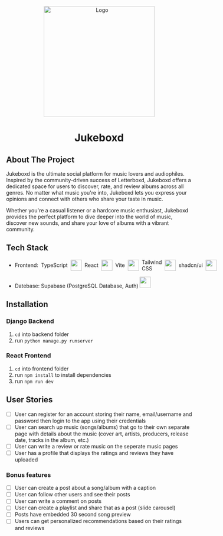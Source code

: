 <div align="center">
  <a href="https://github.com/allennguyen01/Jukeboxd">
    <img src="./frontend/public/logo.svg" alt="Logo" width="300">
  </a>

  <h1>Jukeboxd</h1>

</div>

## About The Project

Jukeboxd is the ultimate social platform for music lovers and audiophiles. Inspired by the community-driven success of Letterboxd, Jukeboxd offers a dedicated space for users to discover, rate, and review albums across all genres. No matter what music you're into, Jukeboxd lets you express your opinions and connect with others who share your taste in music.

Whether you're a casual listener or a hardcore music enthusiast, Jukeboxd provides the perfect platform to dive deeper into the world of music, discover new sounds, and share your love of albums with a vibrant community.

## Tech Stack

- <div style="display:flex;align-items:center;gap:8px;">
  Frontend:
  <span>TypeScript</span> <img src="https://github.com/user-attachments/assets/235fa721-76b0-4437-8ade-598baaa1bf93" width="30">
  <span>React</span> <img src="https://github.com/user-attachments/assets/a6ee1799-0c00-4722-a648-02678e22fa93" width="30">
  <span>Vite</span> <img src="https://github.com/user-attachments/assets/a768e6b3-29c5-498d-83ae-d5e345fa2679" width="30">
  <span>Tailwind CSS</span> <img src="https://github.com/user-attachments/assets/0c85a8a3-db4c-45f6-b82b-c33c7183bcef" width="30">
  <span>shadcn/ui</span> <img src="https://github.com/user-attachments/assets/8ed2d72b-97ed-4925-ad48-268e51079f63" width="30">
</div>
  
- Datebase: Supabase (PostgreSQL Database, Auth) <img src="https://github.com/user-attachments/assets/6d799136-0f23-48d7-8835-aa0622cb53a9" width="30">

## Installation

### Django Backend

1. `cd` into backend folder
2. run `python manage.py runserver`

### React Frontend

1. `cd` into frontend folder
2. run `npm install` to install dependencies
3. run `npm run dev`

## User Stories

- [ ] User can register for an account storing their name, email/username and password then login to the app using their credentials
- [ ] User can search up music (songs/albums) that go to their own separate page with details about the music (cover art, artists, producers, release date, tracks in the album, etc.)
- [ ] User can write a review or rate music on the seperate music pages
- [ ] User has a profile that displays the ratings and reviews they have uploaded

### Bonus features

- [ ] User can create a post about a song/album with a caption
- [ ] User can follow other users and see their posts
- [ ] User can write a comment on posts
- [ ] User can create a playlist and share that as a post (slide carousel)
- [ ] Posts have embedded 30 second song preview
- [ ] Users can get personalized recommendations based on their ratings and reviews
